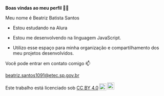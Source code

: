 **Boas vindas ao meu perfil 💙💙**

Meu nome é Beatriz Batista Santos

- Estou estudando na Alura

- Estou me desenvolvendo na linguagem JavaScript.

- Utilizo esse espaço para minha organização e compartilhamento dos meu projetos desenvolvidos.

Você pode entrar em contato comigo 📫 

beatriz.santos1091@etec.sp.gov.br

<p xmlns:cc="http://creativecommons.org/ns#" >Este trabalho está licenciado sob <a href="https://creativecommons.org/licenses/by/4.0/?ref=chooser-v1" target="_blank" rel="license noopener noreferrer" style="display:inline-block;">CC BY 4.0<img style="height:22px!important;margin-left:3px;vertical-align:text-bottom ;" src="https://mirrors.creativecommons.org/presskit/icons/cc.svg?ref=chooser-v1" alt=""><img style="height:22px!important;margin-left:3px;vertical -align:texto inferior;" src="https://mirrors.creativecommons.org/presskit/icons/by.svg?ref=chooser-v1" alt=""></a></p>
